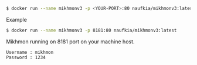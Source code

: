 ```sh
$ docker run --name mikhmonv3 -p <YOUR-PORT>:80 naufkia/mikhmonv3:latest
```

Example 
```sh
$ docker run --name mikhmonv3 -p 8181:80 naufkia/mikhmonv3:latest
```

Mikhmon running on 8181 port on your machine host.
```
Username : mikhmon
Password : 1234 
```
